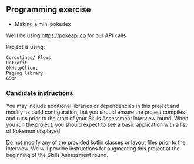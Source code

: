 
## Programming exercise

- Making a mini pokedex

We'll be using https://pokeapi.co for our API calls

Project is using:
```
Coroutines/ Flows
Retrofit
OkHttpClient
Paging library
GSon
```

### Candidate instructions
You may include additional libraries or dependencies in this project and modify its build configuration, but you should ensure the project compiles and runs prior to the start of your Skills Assessment interview round.
When you run the project, you should expect to see a basic application with a list of Pokemon displayed.

Do not modify any of the provided kotlin classes or layout files prior to the interview. We will provide instructions for augmenting this project at the beginning of the Skills Assessment round.